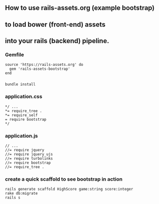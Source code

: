 ## How to use rails-assets.org (example bootstrap) 
## to load bower (front-end) assets 
## into your rails (backend) pipeline.

### Gemfile

	source 'https://rails-assets.org' do
	  gem 'rails-assets-bootstrap'
	end

###

	bundle install

### application.css

	*/ ...
	*= require_tree .
	*= require_self
	= require bootstrap 
	*/

### application.js

	// ...
	//= require jquery
	//= require jquery_ujs
	//= require turbolinks
	//= require bootstrap
	//= require_tree .

### create a quick scaffold to see bootstrap in action

	rails generate scaffold HighScore game:string score:integer
	rake db:migrate
	rails s
